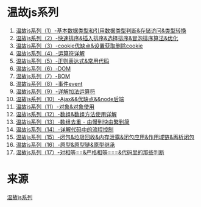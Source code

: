 # 温故js系列

1. [温故js系列（1）-基本数据类型和引用数据类型判断&存储访问&类型转换][1]
2. [温故js系列（2）-快速排序&插入排序&选择排序&冒泡排序算法&优化][2]
3. [温故js系列（3）-cookie优缺点&设置获取删除cookie][3]
4. [温故js系列（4）-运算符详解][4]
5. [温故js系列（5）-正则表达式&常用代码][5]
6. [温故js系列（6）-DOM][6]
7. [温故js系列（7）-BOM][7]
8. [温故js系列（8）-事件event][8]
9. [温故js系列（9）-详解加法运算符][9]
10. [温故js系列（10）-Ajax&&优缺点&&node后端][10]
11. [温故js系列（11）-对象&对象使用][11]
12. [温故js系列（12）-数组&数组方法使用详解][12]
13. [温故js系列（13）-数组去重 - 由慢到快由繁到简][13]
14. [温故js系列（14）-详解代码中的流程控制][14]
15. [温故js系列（15）-闭包&垃圾回收&内存泄露&闭包应用&作用域链&再析闭包][15]
16. [温故js系列（16）-原型&原型链&原型继承][16]
17. [温故js系列（17）-对相等==&严格相等===&代码里的那些判断][17]


# 来源

[温故js系列][18]

  [1]:https://github.com/YeXiaoChao/DocumentsForWeb/blob/master/Javascript/温故js系列/text01.md
  [2]:https://github.com/YeXiaoChao/DocumentsForWeb/blob/master/Javascript/温故js系列/text02.md
  [3]:https://github.com/YeXiaoChao/DocumentsForWeb/blob/master/Javascript/温故js系列/text03.md
  [4]:https://github.com/YeXiaoChao/DocumentsForWeb/blob/master/Javascript/温故js系列/text04.md
  [5]:https://github.com/YeXiaoChao/DocumentsForWeb/blob/master/Javascript/温故js系列/text05.md
  [6]:https://github.com/YeXiaoChao/DocumentsForWeb/blob/master/Javascript/温故js系列/text06.md
  [7]:https://github.com/YeXiaoChao/DocumentsForWeb/blob/master/Javascript/温故js系列/text07.md
  [8]:https://github.com/YeXiaoChao/DocumentsForWeb/blob/master/Javascript/温故js系列/text08.md
  [9]:https://github.com/YeXiaoChao/DocumentsForWeb/blob/master/Javascript/温故js系列/text09.md
  [10]:https://github.com/YeXiaoChao/DocumentsForWeb/blob/master/Javascript/温故js系列/text10.md
  [11]:https://github.com/YeXiaoChao/DocumentsForWeb/blob/master/Javascript/温故js系列/text11.md
  [12]:https://github.com/YeXiaoChao/DocumentsForWeb/blob/master/Javascript/温故js系列/text12.md
  [13]:https://github.com/YeXiaoChao/DocumentsForWeb/blob/master/Javascript/温故js系列/text13.md
  [14]:https://github.com/YeXiaoChao/DocumentsForWeb/blob/master/Javascript/温故js系列/text14.md
  [15]:https://github.com/YeXiaoChao/DocumentsForWeb/blob/master/Javascript/温故js系列/text15.md
  [16]:https://github.com/YeXiaoChao/DocumentsForWeb/blob/master/Javascript/温故js系列/text16.md
  [17]:https://github.com/YeXiaoChao/DocumentsForWeb/blob/master/Javascript/温故js系列/text17.md
  [18]:https://github.com/xiaohuazheng/tasteJs
